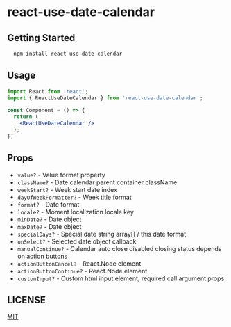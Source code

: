 # react-use-date-calendar

## Getting Started

```bash
  npm install react-use-date-calendar
```

## Usage

```jsx
import React from 'react';
import { ReactUseDateCalendar } from 'react-use-date-calendar';

const Component = () => {
  return (
    <ReactUseDateCalendar />
  );
};
```

## Props
- `value?` - Value format property
- `className?` - Date calendar parent container className
- `weekStart?` - Week start date index
- `dayOfWeekFormatter?` - Week title format
- `format?` - Date format
- `locale?` - Moment localization locale key
- `minDate?` - Date object
- `maxDate?` - Date object 
- `specialDays?` - Special date string array[] / this date format
- `onSelect?` - Selected date object callback
- `manualContinue?` - Calendar auto close disabled closing status depends on action buttons
- `actionButtonCancel?` - React.Node element
- `actionButtonContinue?` - React.Node element
- `customInput?` - Custom html input element, required call argument props

## LICENSE

[MIT](LICENSE)